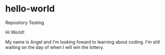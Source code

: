 # hello-world
Repository Testing

Hi World!

My name is Angel and I'm looking foward to learning about coding. 
I'm still waiting on the day of when I will win the lottery. 

